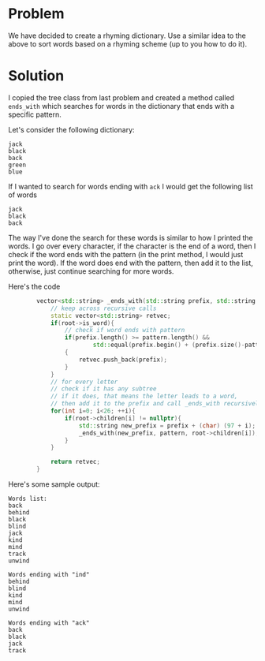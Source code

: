 # Problem

We have decided to create a rhyming dictionary.  Use a similar idea to the above to sort words based on a rhyming scheme (up to you how to do it).

# Solution

I copied the tree class from last problem and created a method called `ends_with` which searches for words in the dictionary that ends with a specific pattern. 

Let's consider the following dictionary:

```
jack
black
back
green
blue
```

If I wanted to search for words ending with `ack` I would get the following list of words

```
jack
black
back
```

The way I've done the search for these words is similar to how I printed the words.
I go over every character, if the character is the end of a word, then I check if the word ends with the pattern (in the print method, I would just print the word). If the word does end with the pattern, then add it to the list, otherwise, just continue searching for more words.

Here's the code

```cpp
        vector<std::string> _ends_with(std::string prefix, std::string pattern, t_node * root){
            // keep across recursive calls
            static vector<std::string> retvec;
            if(root->is_word){
                // check if word ends with pattern
                if(prefix.length() >= pattern.length() && 
                        std::equal(prefix.begin() + (prefix.size()-pattern.size()),prefix.end(),pattern.begin()))
                {
                    retvec.push_back(prefix);
                }
            }
            // for every letter 
            // check if it has any subtree
            // if it does, that means the letter leads to a word, 
            // then add it to the prefix and call _ends_with recursively
            for(int i=0; i<26; ++i){
                if(root->children[i] != nullptr){
                    std::string new_prefix = prefix + (char) (97 + i);
                    _ends_with(new_prefix, pattern, root->children[i]);
                }
            }

            return retvec;
        }
```


Here's some sample output:

```
Words list: 
back
behind
black
blind
jack
kind
mind
track
unwind

Words ending with "ind"
behind
blind
kind
mind
unwind

Words ending with "ack"
back
black
jack
track 
```

